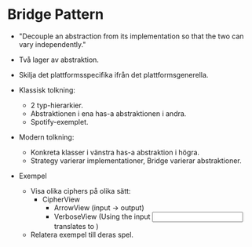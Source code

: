 Bridge Pattern
==============

- "Decouple an abstraction from its implementation so that the two can vary independently."
- Två lager av abstraktion.
- Skilja det plattformsspecifika ifrån det plattformsgenerella.

- Klassisk tolkning:
  * 2 typ-hierarkier.
  * Abstraktionen i ena has-a abstraktionen i andra.
  * Spotify-exemplet.

- Modern tolkning:
  * Konkreta klasser i vänstra has-a abstraktion i högra.
  * Strategy varierar implementationer, Bridge varierar abstraktioner.

- Exempel
  * Visa olika ciphers på olika sätt:
    - CipherView
      - ArrowView    (input -> output)
      - VerboseView  (Using <name> the input <input> translates to <output>)
  * Relatera exempel till deras spel.
